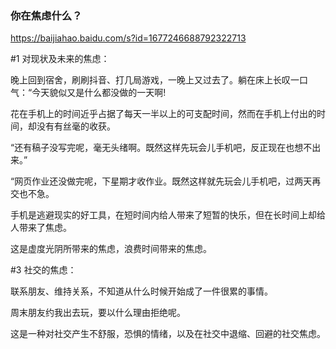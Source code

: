### 你在焦虑什么？
https://baijiahao.baidu.com/s?id=1677246688792322713

#1
对现状及未来的焦虑：

晚上回到宿舍，刷刷抖音、打几局游戏，一晚上又过去了。躺在床上长叹一口气：“今天貌似又是什么都没做的一天啊!

花在手机上的时间近乎占据了每天一半以上的可支配时间，然而在手机上付出的时间，却没有有丝毫的收获。

“还有稿子没写完呢，毫无头绪啊。既然这样先玩会儿手机吧，反正现在也想不出来。”

“网页作业还没做完呢，下星期才收作业。既然这样就先玩会儿手机吧，过两天再交也不急。

手机是逃避现实的好工具，在短时间内给人带来了短暂的快乐，但在长时间上却给人带来了焦虑。

这是虚度光阴所带来的焦虑，浪费时间带来的焦虑。

#3
社交的焦虑：

联系朋友、维持关系，不知道从什么时候开始成了一件很累的事情。

周末朋友约我出去玩，要以什么理由拒绝呢。

这是一种对社交产生不舒服，恐惧的情绪，以及在社交中退缩、回避的社交焦虑。
